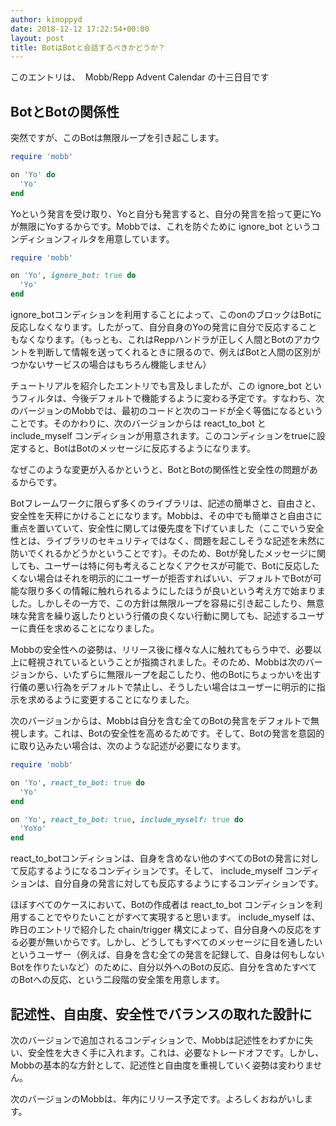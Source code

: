 ```yaml
---
author: kinoppyd
date: 2018-12-12 17:22:54+00:00
layout: post
title: BotはBotと会話するべきかどうか？
---
```


このエントリは、  Mobb/Repp Advent Calendar の十三日目です


## BotとBotの関係性


突然ですが、このBotは無限ループを引き起こします。

```ruby
require 'mobb'

on 'Yo' do
  'Yo'
end
```

Yoという発言を受け取り、Yoと自分も発言すると、自分の発言を拾って更にYoが無限にYoするからです。Mobbでは、これを防ぐために ignore_bot というコンディションフィルタを用意しています。

```ruby
require 'mobb'

on 'Yo', ignore_bot: true do
  'Yo'
end
```

ignore_botコンディションを利用することによって、このonのブロックはBotに反応しなくなります。したがって、自分自身のYoの発言に自分で反応することもなくなります。（もっとも、これはReppハンドラが正しく人間とBotのアカウントを判断して情報を送ってくれるときに限るので、例えばBotと人間の区別がつかないサービスの場合はもちろん機能しません）

チュートリアルを紹介したエントリでも言及しましたが、この ignore_bot というフィルタは、今後デフォルトで機能するように変わる予定です。すなわち、次のバージョンのMobbでは、最初のコードと次のコードが全く等価になるということです。そのかわりに、次のバージョンからは react_to_bot と include_myself コンディションが用意されます。このコンディションをtrueに設定すると、BotはBotのメッセージに反応するようになります。

なぜこのような変更が入るかというと、BotとBotの関係性と安全性の問題があるからです。

Botフレームワークに限らず多くのライブラリは、記述の簡単さと、自由さと、安全性を天秤にかけることになります。Mobbは、その中でも簡単さと自由さに重点を置いていて、安全性に関しては優先度を下げていました（ここでいう安全性とは、ライブラリのセキュリティではなく、問題を起こしそうな記述を未然に防いでくれるかどうかということです）。そのため、Botが発したメッセージに関しても、ユーザーは特に何も考えることなくアクセスが可能で、Botに反応したくない場合はそれを明示的にユーザーが拒否すればいい、デフォルトでBotが可能な限り多くの情報に触れられるようにしたほうが良いという考え方で始まりました。しかしその一方で、この方針は無限ループを容易に引き起こしたり、無意味な発言を繰り返したりという行儀の良くない行動に関しても、記述するユーザーに責任を求めることになりました。

Mobbの安全性への姿勢は、リリース後に様々な人に触れてもらう中で、必要以上に軽視されているということが指摘されました。そのため、Mobbは次のバージョンから、いたずらに無限ループを起こしたり、他のBotにちょっかいを出す行儀の悪い行為をデフォルトで禁止し、そうしたい場合はユーザーに明示的に指示を求めるように変更することになりました。

次のバージョンからは、Mobbは自分を含む全てのBotの発言をデフォルトで無視します。これは、Botの安全性を高めるためです。そして、Botの発言を意図的に取り込みたい場合は、次のような記述が必要になります。

```ruby
require 'mobb'

on 'Yo', react_to_bot: true do
  'Yo'
end

on 'Yo', react_to_bot: true, include_myself: true do
  'YoYo'
end
```

react_to_botコンディションは、自身を含めない他のすべてのBotの発言に対して反応するようになるコンディションです。そして、 include_myself コンディションは、自分自身の発言に対しても反応するようにするコンディションです。

ほぼすべてのケースにおいて、Botの作成者は react_to_bot コンディションを利用することでやりたいことがすべて実現すると思います。 include_myself は、昨日のエントリで紹介した chain/trigger 構文によって、自分自身への反応をする必要が無いからです。しかし、どうしてもすべてのメッセージに目を通したいというユーザー（例えば、自身を含む全ての発言を記録して、自身は何もしないBotを作りたいなど）のために、自分以外へのBotの反応、自分を含めたすべてのBotへの反応、という二段階の安全策を用意します。


## 記述性、自由度、安全性でバランスの取れた設計に


次のバージョンで追加されるコンディションで、Mobbは記述性をわずかに失い、安全性を大きく手に入れます。これは、必要なトレードオフです。しかし、Mobbの基本的な方針として、記述性と自由度を重視していく姿勢は変わりません。

次のバージョンのMobbは、年内にリリース予定です。よろしくおねがいします。
